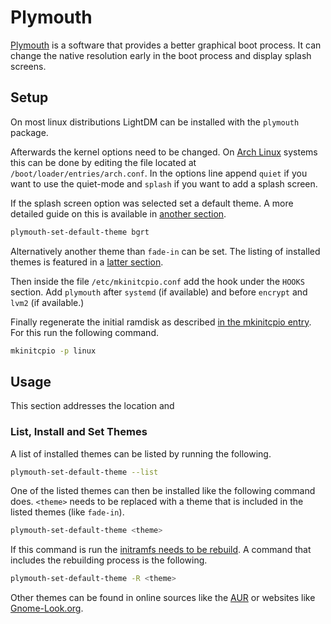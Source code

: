 # Plymouth 

[Plymouth](https://www.freedesktop.org/Software/Plymouth) is a software that provides a better
graphical boot process.
It can change the native resolution early in the boot process and display splash screens.

## Setup

On most linux distributions LightDM can be installed with the `plymouth` package.

Afterwards the kernel options need to be changed.
On [Arch Linux](/wiki/linux/arch-linux.md) systems this can be done by editing the file located at
`/boot/loader/entries/arch.conf`.
In the options line append `quiet` if you want to use the quiet-mode and `splash` if you want to 
add a splash screen.

If the splash screen option was selected set a default theme.
A more detailed guide on this is available in [another section](#list-install-and-set-themes).

```sh
plymouth-set-default-theme bgrt
```

Alternatively another theme than `fade-in` can be set.
The listing of installed themes is featured in a [latter section](#list-available-themes).

Then inside the file `/etc/mkinitcpio.conf` add the hook under the `HOOKS` section.
Add `plymouth` after `systemd` (if available) and before `encrypt` and `lvm2` (if available.)

Finally regenerate the initial ramdisk as described
[in the mkinitcpio entry](/wiki/linux/mkinitcpio.md#manually-generate-initial-ramdisk).
For this run the following command.

```sh
mkinitcpio -p linux
```

## Usage

This section addresses the location and 

### List, Install and Set Themes

A list of installed themes can be listed by running the following.

```sh
plymouth-set-default-theme --list
```

One of the listed themes can then be installed like the following command does.
`<theme>` needs to be replaced with a theme that is included in the listed themes (like `fade-in`).

```sh
plymouth-set-default-theme <theme>
```

If this command is run the
[initramfs needs to be rebuild](/wiki/linux/mkinitcpio.md#manually-generate-initial-ramdisk).
A command that includes the rebuilding process is the following.

```sh
plymouth-set-default-theme -R <theme>
```

Other themes can be found in online sources like the
[AUR](/wiki/linux/arch-linux.md#package-manager-and-aur) or websites like
[Gnome-Look.org](https://www.gnome-look.org/browse?cat=108).
